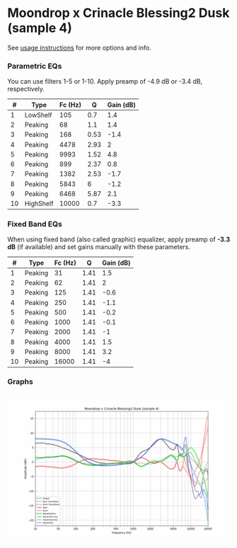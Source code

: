 # Moondrop x Crinacle Blessing2 Dusk (sample 4)
See [usage instructions](https://github.com/jaakkopasanen/AutoEq#usage) for more options and info.

### Parametric EQs
You can use filters 1-5 or 1-10. Apply preamp of -4.9 dB or -3.4 dB, respectively.

|   # | Type      |   Fc (Hz) |    Q |   Gain (dB) |
|-----|-----------|-----------|------|-------------|
|   1 | LowShelf  |       105 | 0.7  |         1.4 |
|   2 | Peaking   |        68 | 1.1  |         1.4 |
|   3 | Peaking   |       168 | 0.53 |        -1.4 |
|   4 | Peaking   |      4478 | 2.93 |         2   |
|   5 | Peaking   |      9993 | 1.52 |         4.8 |
|   6 | Peaking   |       899 | 2.37 |         0.8 |
|   7 | Peaking   |      1382 | 2.53 |        -1.7 |
|   8 | Peaking   |      5843 | 6    |        -1.2 |
|   9 | Peaking   |      6468 | 5.87 |         2.1 |
|  10 | HighShelf |     10000 | 0.7  |        -3.3 |

### Fixed Band EQs
When using fixed band (also called graphic) equalizer, apply preamp of **-3.3 dB** (if available) and set gains manually with these parameters.

|   # | Type    |   Fc (Hz) |    Q |   Gain (dB) |
|-----|---------|-----------|------|-------------|
|   1 | Peaking |        31 | 1.41 |         1.5 |
|   2 | Peaking |        62 | 1.41 |         2   |
|   3 | Peaking |       125 | 1.41 |        -0.6 |
|   4 | Peaking |       250 | 1.41 |        -1.1 |
|   5 | Peaking |       500 | 1.41 |        -0.2 |
|   6 | Peaking |      1000 | 1.41 |        -0.1 |
|   7 | Peaking |      2000 | 1.41 |        -1   |
|   8 | Peaking |      4000 | 1.41 |         1.5 |
|   9 | Peaking |      8000 | 1.41 |         3.2 |
|  10 | Peaking |     16000 | 1.41 |        -4   |

### Graphs
![](./Moondrop%20x%20Crinacle%20Blessing2%20Dusk%20(sample%204).png)
